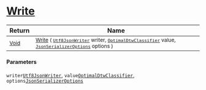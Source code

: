 # [Write](./NetCoreClassifierConverter-100664110.md)



| Return | Name | 
| --- | --- | 
| <sub>[Void](https://docs.microsoft.com/en-us/dotnet/api/System.Void)</sub>| <sub>[Write](./NetCoreClassifierConverter-100664110.md) ( [`Utf8JsonWriter`](https://docs.microsoft.com/en-us/dotnet/api/System.Text.Json.Utf8JsonWriter) writer, [`OptimalDtwClassifier`](./../../../PipelineItems/Classifiers/OptimalDtwClassifier.md) value, [`JsonSerializerOptions`](https://docs.microsoft.com/en-us/dotnet/api/System.Text.Json.JsonSerializerOptions) options )</sub>| <br>


#### Parameters
 `writer`[`Utf8JsonWriter`](https://docs.microsoft.com/en-us/dotnet/api/System.Text.Json.Utf8JsonWriter),  `value`[`OptimalDtwClassifier`](./../../../PipelineItems/Classifiers/OptimalDtwClassifier.md),  `options`[`JsonSerializerOptions`](https://docs.microsoft.com/en-us/dotnet/api/System.Text.Json.JsonSerializerOptions)